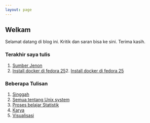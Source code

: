 ```yaml
---
layout: page
---
```


## Welkam

Selamat datang di blog ini. Kritik dan saran bisa ke sini. Terima kasih.

### Terakhir saya tulis 

1. [Sumber Jenon](/singgah/sumberjenon/)
2. [Install docker di fedora 25](/unix/instal_docker/)2. [Install docker di fedora 25](/unix/instal_docker/)

### Beberapa Tulisan

1. [Singgah](/singgah/)
2. [Semua tentang Unix system](/unix/)
3. [Proses belajar Statistik](/ngangsukaweruh/)
4. [Karya](/karya/)
5. [Visualisasi](/visualisasi/)
